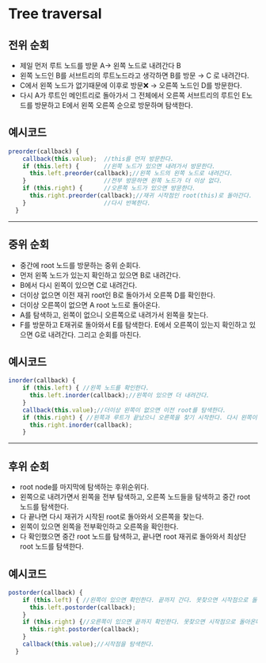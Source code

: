 # Tree traversal

## 전위 순회

- 제일 먼저 루트 노드를 방문 A→ 왼쪽 노드로 내려간다 B
- 왼쪽 노드인 B를 서브트리의 루트노드라고 생각하면 B를 방문 → C 로 내려간다.
- C에서 왼쪽 노드가 없기때문에 이후로 방문❌ → 오른쪽 노드인 D를 방문한다.
- 다시 A가 루트인 메인트리로 돌아가서 그 전체에서 오른쪽 서브트리의 루트인 E노드를 방문하고 E에서 왼쪽 오른쪽 순으로 방문하며 탐색한다.

## 예시코드

```javascript
preorder(callback) {
    callback(this.value);  //this를 먼저 방문한다.
    if (this.left) {       //왼쪽 노드가 있으면 내려가서 방문한다.
      this.left.preorder(callback);//왼쪽 노드의 왼쪽 노드로 내려간다.
    }                      //전부 방문하면 왼쪽 노드가 더 이상 없다.
    if (this.right) {      //오른쪽 노드가 있으면 방문한다.
      this.right.preorder(callback);//재귀 시작점인 root(this)로 돌아간다.
    }                      //다시 반복한다.
  }
```



---

## 중위 순회

- 중간에 root 노드를 방문하는 중위 순회다.
- 먼저 왼쪽 노드가 있는지 확인하고 있으면 B로 내려간다.
- B에서 다시 왼쪽이 있으면 C로 내려간다.
- 더이상 없으면 이전 재귀 root인 B로 돌아가서 오른쪽 D를 확인한다.
- 더이상 오른쪽이 없으면 A root 노드로 돌아온다.
- A를 탐색하고, 왼쪽이 없으니 오른쪽으로 내려가서 왼쪽을 찾는다.
- F를  방문하고 E재귀로 돌아와서 E를 탐색한다. E에서 오른쪽이 있는지 확인하고 있으면 G로 내려간다. 그리고 순회를 마친다.

## 예시코드

```javascript
inorder(callback) {
    if (this.left) { //왼쪽 노드를 확인한다. 
      this.left.inorder(callback);//왼쪽이 있으면 더 내려간다. 
    }
    callback(this.value);//더이상 왼쪽이 없으면 이전 root를 탐색한다.
    if (this.right) { //왼쪽과 루트가 끝났으니 오른쪽을 찾기 시작한다. 다시 왼쪽이 있으면 내려간다.
      this.right.inorder(callback);
    }
```

---

## 후위 순회

- root node를 마지막에 탐색하는 후위순위다.
- 왼쪽으로 내려가면서 왼쪽을 전부 탐색하고, 오른쪽 노드들을 탐색하고 중간 root 노드를 탐색한다.
- 다 끝나면 다시 재귀가 시작된 root로 돌아와서 오른쪽을 찾는다.
- 왼쪽이 있으면 왼쪽을 전부확인하고 오른쪽을 확인한다.
- 다 확인했으면 중간 root 노드를 탐색하고, 끝나면 root 재귀로 돌아와서 최상단 root 노드를 탐색한다.

## 예시코드

```javascript
postorder(callback) {
    if (this.left) { //왼쪽이 있으면 확인한다. 끝까지 간다. 못찾으면 시작점으로 돌아온다.
      this.left.postorder(callback);
    }
    if (this.right) {//오른쪽이 있으면 끝까지 확인한다. 못찾으면 시작점으로 돌아온다.
      this.right.postorder(callback);
    }
    callback(this.value);//시작점을 탐색한다.
  }
```

